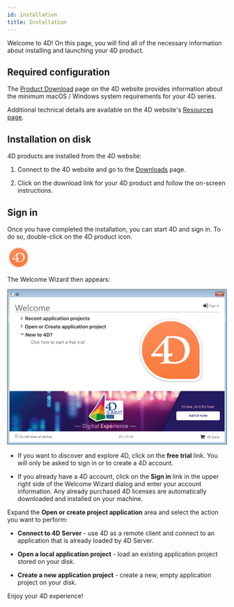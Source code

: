 ```yaml
---
id: installation
title: Installation
---
```


Welcome to 4D! On this page, you will find all of the necessary information about installing and launching your 4D product.


## Required configuration

The [Product Download](https://us.4d.com/product-download) page on the 4D website provides information about the minimum macOS / Windows system requirements for your 4D series.

Additional technical details are available on the 4D website's [Resources page](https://us.4d.com/resources/feature-release).


## Installation on disk

4D products are installed from the 4D website:

1. Connect to the 4D website and go to the [Downloads](https://us.4d.com/product-download) page.

2. Click on the download link for your 4D product and follow the on-screen instructions.


## Sign in

Once you have completed the installation, you can start 4D and sign in. To do so, double-click on the 4D product icon.

![](assets/en/getStart/logo4d.png)

The Welcome Wizard then appears:

![](assets/en/getStart/welcome2.png)

- If you want to discover and explore 4D, click on the **free trial** link. You will only be asked to sign in or to create a 4D account.

- If you already have a 4D account, click on the **Sign in** link in the upper right side of the Welcome Wizard dialog and enter your account information. Any already purchased 4D licenses are automatically downloaded and installed on your machine.

Expand the **Open or create project application** area and select the action you want to perform:

- **Connect to 4D Server** - use 4D as a remote client and connect to an application that is already loaded by 4D Server.

- **Open a local application project** - load an existing application project stored on your disk.

- **Create a new application project** - create a new, empty application project on your disk. 

Enjoy your 4D experience!

